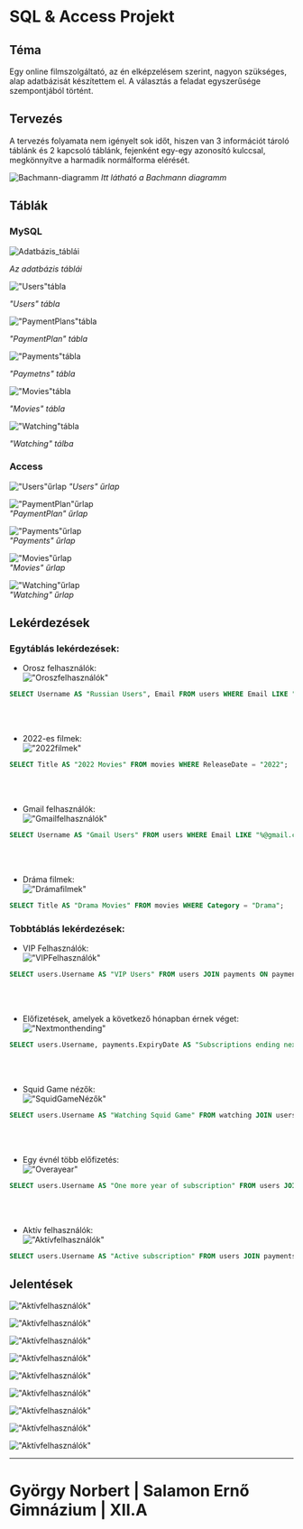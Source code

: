 # SQL & Access Projekt

## Téma
Egy online filmszolgáltató, az én elképzelésem szerint, nagyon szükséges, alap adatbázisát készítettem el. A választás a feladat egyszerűsége szempontjából történt.

## Tervezés
A tervezés folyamata nem igényelt sok időt, hiszen van 3 információt tároló táblánk és 2 kapcsoló táblánk, fejenként egy-egy azonosító kulccsal, megkönnyítve a harmadik normálforma elérését.

![Bachmann-diagramm](Screenshots/bachmann.png)
*Itt látható a Bachmann diagramm*

## Táblák
### MySQL
![Adatbázis_táblái](Screenshots/database_tables.png)

*Az adatbázis táblái*

!["Users"tábla](Screenshots/users_table.png)

*"Users" tábla*

!["PaymentPlans"tábla](Screenshots/paymentplan_table.png)

*"PaymentPlan" tábla*

!["Payments"tábla](Screenshots/payments_table.png)

*"Paymetns" tábla*

!["Movies"tábla](Screenshots/movies_table.png)

*"Movies" tábla*

!["Watching"tábla](Screenshots/watching_table.png)

*"Watching" tálba*

### Access
!["Users"űrlap](Screenshots/users_fomr.png)
*"Users" űrlap*

!["PaymentPlan"űrlap](Screenshots/paymentplan_form.png)
<br>
*"PaymentPlan" űrlap*

!["Payments"űrlap](Screenshots/payments_form.png)
<br>
*"Payments" űrlap*

!["Movies"űrlap](Screenshots/movies_form.png)
<br>
*"Movies" űrlap*

!["Watching"űrlap](Screenshots/watching_form.png)
<br>
*"Watching" űrlap*

## Lekérdezések
### Egytáblás lekérdezések:
- Orosz felhasználók:<br>
!["Oroszfelhasználók"](Screenshots/firstquery.png)
```sql
SELECT Username AS "Russian Users", Email FROM users WHERE Email LIKE "%.ru";
```

<br>
<br>

- 2022-es filmek:<br>
!["2022filmek"](Screenshots/secondquery.png)
```sql
SELECT Title AS "2022 Movies" FROM movies WHERE ReleaseDate = "2022";
```

<br>
<br>

- Gmail felhasználók:<br>
!["Gmailfelhasználók"](Screenshots/thirdquery.png)
```sql
SELECT Username AS "Gmail Users" FROM users WHERE Email LIKE "%@gmail.com";
``` 

<br>
<br>

- Dráma filmek:<br>
!["Drámafilmek"](Screenshots/fourthquery.png)
```sql
SELECT Title AS "Drama Movies" FROM movies WHERE Category = "Drama";
```

### Tobbtáblás lekérdezések:
- VIP Felhasználók:<br>
!["VIPFelhasználók"](Screenshots/fifthquery.png)
```sql
SELECT users.Username AS "VIP Users" FROM users JOIN payments ON payments.UserID = users.UserID WHERE PaymentPlanID = 3;
```

<br>
<br>

- Előfizetések, amelyek a következő hónapban érnek véget:<br>
!["Nextmonthending"](Screenshots/sixthquery.png)
```sql
SELECT users.Username, payments.ExpiryDate AS "Subscriptions ending next month" FROM users JOIN payments ON payments.UserID = users.UserID WHERE payments.ExpiryDate < "2022-12-31";
```

<br>
<br>

- Squid Game nézők:<br>
!["SquidGameNézők"](Screenshots/seventhquery.png)
```sql
SELECT users.Username AS "Watching Squid Game" FROM watching JOIN users ON users.UserID = watching.UserID JOIN movies ON movies.MovieID = watching.MovieID WHERE movies.MovieID = 1;
```

<br>
<br>

- Egy évnél több előfizetés:<br>
!["Overayear"](Screenshots/eighthquery.png)
```sql
SELECT users.Username AS "One more year of subscription" FROM users JOIN payments ON payments.UserID = users.UserID WHERE payments.ExpiryDate > "2023-11-7";
```

<br>
<br>

- Aktív felhasználók:<br>
!["Aktívfelhasználók"](Screenshots/ninethquery.png)
```sql
SELECT users.Username AS "Active subscription" FROM users JOIN payments ON payments.UserID = users.UserID WHERE payments.IsActive = 1;
```

## Jelentések

!["Aktívfelhasználók"](Screenshots/question1.png)

!["Aktívfelhasználók"](Screenshots/question2.png)

!["Aktívfelhasználók"](Screenshots/question3.png)

!["Aktívfelhasználók"](Screenshots/question4.png)

!["Aktívfelhasználók"](Screenshots/question5.png)

!["Aktívfelhasználók"](Screenshots/question6.png)

!["Aktívfelhasználók"](Screenshots/question7.png)

!["Aktívfelhasználók"](Screenshots/question8.png)

!["Aktívfelhasználók"](Screenshots/question9.png)

<hr>

# György Norbert | Salamon Ernő Gimnázium | XII.A
